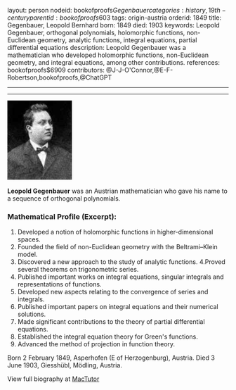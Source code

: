 layout: person
nodeid: bookofproofs$Gegenbauer
categories: history,19th-century
parentid: bookofproofs$603
tags: origin-austria
orderid: 1849
title: Gegenbauer, Leopold Bernhard
born: 1849
died: 1903
keywords: Leopold Gegenbauer, orthogonal polynomials, holomorphic functions, non-Euclidean geometry, analytic functions, integral equations, partial differential equations
description: Leopold Gegenbauer was a mathematician who developed holomorphic functions, non-Euclidean geometry, and integral equations, among other contributions.
references: bookofproofs$6909
contributors: @J-J-O'Connor,@E-F-Robertson,bookofproofs,@ChatGPT

---



---

![Gegenbauer.jpg](https://github.com/bookofproofs/bookofproofs.github.io/blob/main/_sources/_assets/images/portraits/Gegenbauer.jpg?raw=true)

**Leopold Gegenbauer** was an Austrian mathematician who gave his name to a sequence of orthogonal polynomials.

### Mathematical Profile (Excerpt):
1. Developed a notion of holomorphic functions in higher-dimensional spaces.
2. Founded the field of non-Euclidean geometry with the Beltrami–Klein model.
3. Discovered a new approach to the study of analytic functions.
4.Proved several theorems on trigonometric series.
5. Published important works on integral equations, singular integrals and representations of functions.
6. Developed new aspects relating to the convergence of series and integrals.
7. Published important papers on integral equations and their numerical solutions.
8. Made significant contributions to the theory of partial differential equations.
9. Established the integral equation theory for Green's functions.
10. Advanced the method of projection in function theory.

Born 2 February 1849, Asperhofen (E of Herzogenburg), Austria. Died 3 June 1903, Giesshübl, Mödling, Austria.

View full biography at [MacTutor](https://mathshistory.st-andrews.ac.uk/Biographies/Gegenbauer/)
